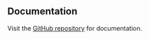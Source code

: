 ## Documentation

Visit the [GitHub repository](https://github.com/securego/gosec) for documentation.

